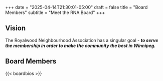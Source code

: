 +++
date = "2025-04-14T21:30:01-05:00"
draft = false
title = "Board Members"
subtitle = "Meet the RNA Board"
+++

## Vision

The Royalwood Neighbourhood Association has a singular goal - **_to serve the membership in order to make the community the best in Winnipeg._**

## Board Members

{{< boardbios >}}
